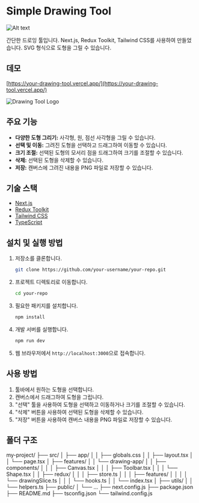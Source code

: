 # Simple Drawing Tool

![Alt text](https://user-images.githubusercontent.com/your-username/your-repo/blob/main/public/screenshot.png?raw=true)

간단한 드로잉 툴입니다. Next.js, Redux Toolkit, Tailwind CSS를 사용하여 만들었습니다. SVG 형식으로 도형을 그릴 수 있습니다.

## 데모

[https://your-drawing-tool.vercel.app/](https://your-drawing-tool.vercel.app/)

![Drawing Tool Logo](images/drawing.png)

## 주요 기능

*   **다양한 도형 그리기:** 사각형, 원, 점선 사각형을 그릴 수 있습니다.
*   **선택 및 이동:** 그려진 도형을 선택하고 드래그하여 이동할 수 있습니다.
*   **크기 조절:** 선택된 도형의 모서리 점을 드래그하여 크기를 조절할 수 있습니다.
*   **삭제:** 선택된 도형을 삭제할 수 있습니다.
*   **저장:** 캔버스에 그려진 내용을 PNG 파일로 저장할 수 있습니다.

## 기술 스택

*   [Next.js](https://nextjs.org/)
*   [Redux Toolkit](https://redux-toolkit.js.org/)
*   [Tailwind CSS](https://tailwindcss.com/)
*   [TypeScript](https://www.typescriptlang.org/)

## 설치 및 실행 방법

1.  저장소를 클론합니다.

    ```bash
    git clone https://github.com/your-username/your-repo.git
    ```

2.  프로젝트 디렉토리로 이동합니다.

    ```bash
    cd your-repo
    ```

3.  필요한 패키지를 설치합니다.

    ```bash
    npm install
    ```

4.  개발 서버를 실행합니다.

    ```bash
    npm run dev
    ```

5.  웹 브라우저에서 `http://localhost:3000`으로 접속합니다.

## 사용 방법

1.  툴바에서 원하는 도형을 선택합니다.
2.  캔버스에서 드래그하여 도형을 그립니다.
3.  "선택" 툴을 사용하여 도형을 선택하고 이동하거나 크기를 조절할 수 있습니다.
4.  "삭제" 버튼을 사용하여 선택된 도형을 삭제할 수 있습니다.
5.  "저장" 버튼을 사용하여 캔버스 내용을 PNG 파일로 저장할 수 있습니다.

## 폴더 구조

my-project/
├── src/
│ ├── app/
│ │ ├── globals.css
│ │ ├── layout.tsx
│ │ └── page.tsx
│ ├── features/
│ │ └── drawing-app/
│ │ ├── components/
│ │ │ ├── Canvas.tsx
│ │ │ ├── Toolbar.tsx
│ │ │ └── Shape.tsx
│ │ ├── redux/
│ │ │ ├── store.ts
│ │ │ ├── features/
│ │ │ │ └── drawingSlice.ts
│ │ │ └── hooks.ts
│ │ └── index.tsx
│ ├── utils/
│ │ └── helpers.ts
├── public/
│ └── ...
├── next.config.js
├── package.json
├── README.md
├── tsconfig.json
└── tailwind.config.js

